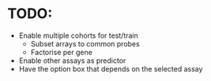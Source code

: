 # TODO:

- Enable multiple cohorts for test/train
  - Subset arrays to common probes
  - Factorise per gene
- Enable other assays as predictor
- Have the option box that depends on the selected assay
